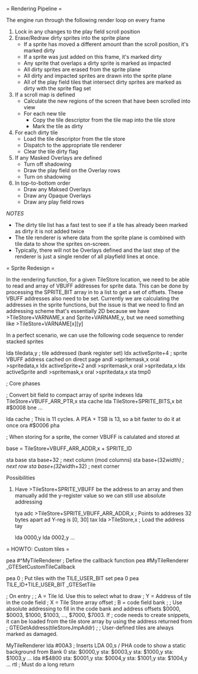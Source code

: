 = Rendering Pipeline =

The engine run through the following render loop on every frame

1. Lock in any changes to the play field scroll position
1. Erase/Redraw dirty sprites into the sprite plane
   - If a sprite has moved a different amount than the scroll position, it's marked dirty
   - If a sprite was just added on this frame, it's marked dirty
   - Any sprite that overlaps a dirty sprite is marked as impacted
   - All dirty sprites are erased from the sprite plane
   - All dirty and impacted sprites are drawn into the sprite plane
   - All of the play field tiles that intersect dirty sprites are marked as dirty with the sprite flag set
1. If a scroll map is defined
   - Calculate the new regions of the screen that have been scrolled into view
   - For each new tile
      - Copy the tile descriptor from the tile map into the tile store
      - Mark the tile as dirty
1. For each dirty tile
   - Load the tile descriptor from the tile store
   - Dispatch to the appropriate tile renderer
   - Clear the tile dirty flag
1. If any Masked Overlays are defined
   - Turn off shadowing
   - Draw the play field on the Overlay rows
   - Turn on shadowing
1. In top-to-bottom order
   - Draw any Maksed Overlays
   - Draw any Opaque Overlays
   - Draw any play field rows

*NOTES*

* The dirty tile list has a fast test to see if a tile has already been marked as dirty it is not added twice
* The tile renderer is where data from the sprite plane is combined with tile data to show the sprites on-screen.
* Typically, there will not be Overlays defined and the last step of the renderer is just a single render of all playfield lines at once.

= Sprite Redesign =

In the rendering function, for a given TileStore location, we need to be able to read and array of VBUFF addresses
for sprite data.  This can be done by processing the SPRITE_BIT array in to a list to get a set of offsets.  These
VBUFF addresses also need to be set.  Currently we are calculating the addresses in the sprite functions, but the
issue is that we need to find an addressing scheme that's essentially 2D because we have >TileStore+VARNAME,x and 
Sprite+VARNAME,y, but we need something like >TileStore+VARNAME[x][y]

In a perfect scenario, we can use the following code sequence to render stacked sprites

   lda   tiledata,y         ; tile addressed (bank register set)
   ldx   activeSprite+4     ; sprite VBUFF address cached on direct page
   andl  >spritemask,x
   oral  >spritedata,x
   ldx   activeSprite+2
   andl  >spritemask,x
   oral  >spritedata,x
   ldx   activeSprite
   andl  >spritemask,x
   oral  >spritedata,x
   sta   tmp0


; Core phases

; Convert bit field to compact array of sprite indexes
   lda   TileStore+VBUFF_ARR_PTR,x
   sta   cache
   lda   TileStore+SPRITE_BITS,x
   bit   #$0008
   bne   ...

   lda   cache                          ; This is 11 cycles.  A PEA + TSB is 13, so a bit faster to do it at once
   ora   #$0006
   pha

; When storing for a sprite, the corner VBUFF is calulated and stored at
  
  base = TileStore+VBUFF_ARR_ADDR,x + SPRITE_ID

  sta base
  sta base+32 ; next column (mod columns)
  sta base+(32*width) ; next row
  sta base+(32*width+32) ; next corner

Possibilities

1. Have >TileStore+SPRITE_VBUFF be the address to an array and then manually add the y-register value so we can still use
   absolute addressing

   tya
   adc  >TileStore+SPRITE_VBUFF_ARR_ADDR,x   ; Points to addreses 32 bytes apart ad Y-reg is [0, 30]
   tax
   lda  >TileStore,x                         ; Load the address
   tay

   lda  0000,y
   lda  0002,y
   ...

= HOWTO: Custom tiles =

   pea  #^MyTileRenderer         ; Define the callback function
   pea  #MyTileRenderer
   _GTESetCustomTileCallback

   pea  0                        ; Put tiles with the TILE_USER_BIT set
   pea  0
   pea  TILE_ID+TILE_USER_BIT
   _GTESetTile

; On entry
;
; A = Tile Id. Use this to select what to draw
; Y = Address of tile in the code field
; X = Tile Store array offset
; B = code field bank
;
; Use absolute addressing to fill in the code bank and address offsets $0000, $0003, $1000, $1003, ..., $7000, $7003. If
; code needs to create snippets, it can be loaded from the tile store array by using the address returned from 
; GTEGetAddress(tileStoreJmpAddr)
;
; User-defined tiles are always marked as damaged.

MyTileRenderer
   lda   #00A3                   ; Inserts LDA 00,s / PHA code to show a static background from Bank 0
   sta:  $0000,y
   sta:  $0003,y
   sta:  $1000,y
   sta:  $1003,y
   ...
   lda   #$4800
   sta:  $0001,y
   sta:  $0004,y
   sta:  $1001,y
   sta:  $1004,y
   ...
   rtl                           ; Must do a long return
 